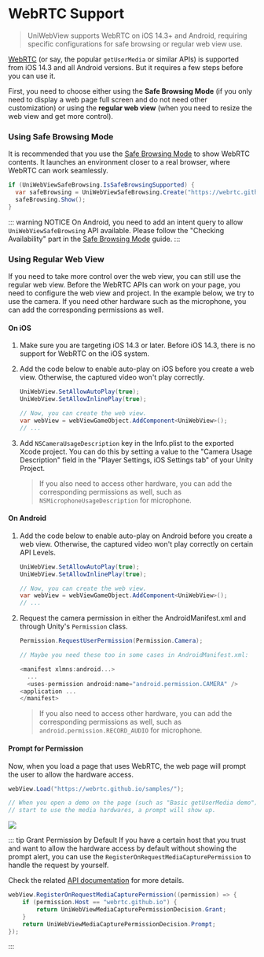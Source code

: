 # WebRTC Support

> UniWebView supports WebRTC on iOS 14.3+ and Android, requiring specific configurations for safe browsing or regular web view use.

[WebRTC](https://developer.mozilla.org/en-US/docs/Web/API/WebRTC_API) (or say, the popular `getUserMedia` or similar
APIs) is supported from iOS 14.3 and all Android versions. But it requires a few steps before you can use it.

First, you need to choose either using the **Safe Browsing Mode** (if you only need to display a web page full screen
and do not need other customization) or using the **regular web view** (when you need to resize the web view and get
more control).

### Using Safe Browsing Mode

It is recommended that you use the [Safe Browsing Mode](safe-browsing.md) to show WebRTC contents. It launches an
environment closer to a real browser, where WebRTC can work seamlessly.

```csharp
if (UniWebViewSafeBrowsing.IsSafeBrowsingSupported) {
  var safeBrowsing = UniWebViewSafeBrowsing.Create("https://webrtc.github.io/samples/");
  safeBrowsing.Show();
}
```

::: warning NOTICE
On Android, you need to add an intent query to allow `UniWebViewSafeBrowsing` API available. Please follow the
"Checking Availability" part in the [Safe Browsing Mode](safe-browsing.md#checking-availability) guide.
:::

### Using Regular Web View

If you need to take more control over the web view, you can still use the regular web view. Before the WebRTC APIs can
work on your page, you need to configure the web view and project. In the example below, we try to use the camera. If
you need other hardware such as the microphone, you can add the corresponding permissions as well.

#### On iOS

1. Make sure you are targeting iOS 14.3 or later. Before iOS 14.3, there is no support for WebRTC on the iOS system.
2. Add the code below to enable auto-play on iOS before you create a web view. Otherwise, the captured video won't play
   correctly.

   ```csharp
   UniWebView.SetAllowAutoPlay(true);
   UniWebView.SetAllowInlinePlay(true);

   // Now, you can create the web view.
   var webView = webViewGameObject.AddComponent<UniWebView>();
   // ...
   ```

3. Add `NSCameraUsageDescription` key in the Info.plist to the exported Xcode project. You can do this by setting a
   value to the "Camera Usage Description" field in the "Player Settings, iOS Settings tab" of your Unity Project.

   > If you also need to access other hardware, you can add the corresponding permissions as well, such
   > as `NSMicrophoneUsageDescription` for microphone.

#### On Android

1. Add the code below to enable auto-play on Android before you create a web view. Otherwise, the captured video won't
   play correctly on certain API Levels.

   ```csharp
   UniWebView.SetAllowAutoPlay(true);
   UniWebView.SetAllowInlinePlay(true);

   // Now, you can create the web view.
   var webView = webViewGameObject.AddComponent<UniWebView>();
   // ...
   ```

2. Request the camera permission in either the AndroidManifest.xml and through Unity's `Permission` class.

   ```csharp
   Permission.RequestUserPermission(Permission.Camera);

   // Maybe you need these too in some cases in AndroidManifest.xml:

   <manifest xlmns:android...>
     ...
     <uses-permission android:name="android.permission.CAMERA" />
   <application ...
   </manifest>
   ```

   > If you also need to access other hardware, you can add the corresponding permissions as well, such
   > as `android.permission.RECORD_AUDIO` for microphone.

#### Prompt for Permission

Now, when you load a page that uses WebRTC, the web page will prompt the user to allow the hardware access.

```csharp
webView.Load("https://webrtc.github.io/samples/");

// When you open a demo on the page (such as "Basic getUserMedia demo") and
// start to use the media hardwares, a prompt will show up.
```

![](/images/permission-prompt.jpg)

::: tip Grant Permission by Default
If you have a certain host that you trust and want to allow the hardware access by default without showing the prompt alert, you can use the `RegisterOnRequestMediaCapturePermission` to handle the request by yourself.

Check the related [API documentation](/api/#registeronrequestmediacapturepermission) for more details.

```csharp
webView.RegisterOnRequestMediaCapturePermission((permission) => {
    if (permission.Host == "webrtc.github.io") {
        return UniWebViewMediaCapturePermissionDecision.Grant;
    }
    return UniWebViewMediaCapturePermissionDecision.Prompt;
});
```

:::
